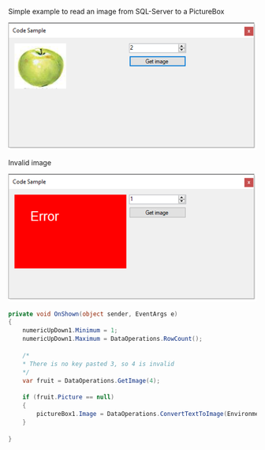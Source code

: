 ﻿
Simple example to read an image from SQL-Server to a PictureBox

![o](figure2.png)

Invalid image

![o](Invalid.png)

```csharp
private void OnShown(object sender, EventArgs e)
{
    numericUpDown1.Minimum = 1;
    numericUpDown1.Maximum = DataOperations.RowCount();

    /*
    * There is no key pasted 3, so 4 is invalid
    */
    var fruit = DataOperations.GetImage(4);

    if (fruit.Picture == null)
    {
        pictureBox1.Image = DataOperations.ConvertTextToImage(Environment.NewLine + "    Error", "Arial", 20, Color.Red, Color.White, 300, 200);
    }
        
}
```